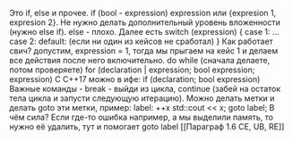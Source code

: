 Это if, else и прочее.
if (bool - expression) expression или {expresion 1, expresion 2}.
Не нужно делать дополнительный уровень вложенности (нужно else if).
else - плохо.
Далее есть switch (expression) {
	case 1: 
	...
	case 2:
	default: (если ни один из кейсов не сработал)
}
Как работает свич? допустим, expression = 1, тогда мы прыгаем на кейс 1 и делаем все действия после него включительно.
do while (сначала делаете, потом проверяете)
for (declaration | expression; bool expression; expression)
С С++17 можно в ифе:
if (declaration; bool expression)
Важные команды - break - выйди из цикла,
continue (забей на остаток тела цикла и запусти следующую итерацию).
Можно делать метки и делать goto эти метки, пример:
label:
++x
std::cout << x;
goto label;
В чём сила? Если где-то ошибка например, а мы выделили память, то нужно её удалить, тут и помогает goto label
[[Параграф 1.6 CE, UB, RE]]
